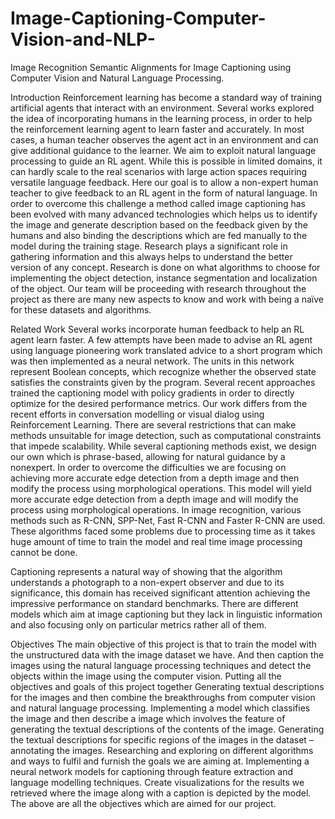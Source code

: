 # Image-Captioning-Computer-Vision-and-NLP-
Image Recognition Semantic Alignments for Image Captioning using Computer Vision and Natural Language Processing.


Introduction
Reinforcement learning has become a standard way of training artificial agents that interact with an environment. Several works explored the idea of incorporating humans in the learning process, in order to help the reinforcement learning agent to learn faster and accurately. In most cases, a human teacher observes the agent act in an environment and can give additional guidance to the learner. We aim to exploit natural language processing to guide an RL agent. While this is possible in limited domains, it can hardly scale to the real scenarios with large action spaces requiring versatile language feedback. Here our goal is to allow a non-expert human teacher to give feedback to an RL agent in the form of natural language. In order to overcome this challenge a method called image captioning has been evolved with many advanced technologies which helps us to identify the image and generate description based on the feedback given by the humans and also binding the descriptions which are fed manually to the model during the training stage. 
Research plays a significant role in gathering information and this always helps to understand the better version of any concept. Research is done on what algorithms to choose for implementing the object detection, instance segmentation and localization of the object. Our team will be proceeding with research throughout the project as there are many new aspects to know and work with being a naïve for these datasets and algorithms. 

Related Work
Several works incorporate human feedback to help an RL agent learn faster. A few attempts have been made to advise an RL agent using language pioneering work translated advice to a short program which was then implemented as a neural network. The units in this network represent Boolean concepts, which recognize whether the observed state satisfies the constraints given by the program. Several recent approaches trained the captioning model with policy gradients in order to directly optimize for the desired performance metrics. Our work differs from the recent efforts in conversation modelling or visual dialog using Reinforcement Learning. There are several restrictions that can make methods unsuitable for image detection, such as computational constraints that impede scalability. While several captioning methods exist, we design our own which is phrase-based, allowing for natural guidance by a nonexpert. In order to overcome the difficulties we are focusing on achieving more accurate edge detection from a depth image and then modify the process using morphological operations. This model will yield more accurate edge detection from a depth image and will modify the process using morphological operations. In image recognition, various methods such as R-CNN, SPP-Net, Fast R-CNN and Faster R-CNN are used. These algorithms faced some problems due to processing time as it takes huge amount of time to train the model and real time image processing cannot be done. 

Captioning represents a natural way of showing that the algorithm understands a photograph to a non-expert observer and due to its significance, this domain has received significant attention achieving the impressive performance on standard benchmarks. There are different models which aim at image captioning but they lack in linguistic information and also focusing only on particular metrics rather all of them. 


Objectives
The main objective of this project is that to train the model with the unstructured data with the image dataset we have. And then caption the images using the natural language processing techniques and detect the objects within the image using the computer vision. Putting all the objectives and goals of this project together 
Generating textual descriptions for the images and then combine the breakthroughs from computer vision and natural language processing.
Implementing a model which classifies the image and then describe a image which involves the feature of generating the textual descriptions of the contents of the image.
Generating the textual descriptions for specific regions of the images in the dataset – annotating the images.
Researching and exploring on different algorithms and ways to fulfil and furnish the goals we are aiming at.
Implementing a neural network models for captioning through feature extraction and language modelling techniques. 
Create visualizations for the results we retrieved where the image along with a caption is depicted by the model. 
The above are all the objectives which are aimed for our project. 

